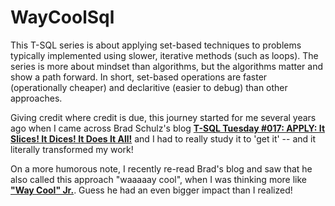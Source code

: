 # WayCoolSql

This T-SQL series is about applying set-based techniques to problems typically implemented using slower, iterative methods (such as loops). The series is more about mindset than algorithms, but the algorithms matter and show a path forward. In short, set-based operations are faster (operationally cheaper) and declaritive (easier to debug) than other approaches.

Giving credit where credit is due, this journey started for me several years ago when I came across Brad Schulz's blog **[T-SQL Tuesday #017: APPLY: It Slices! It Dices! It Does It All!](http://bradsruminations.blogspot.com/search/label/CROSS%20APPLY)** and I had to really study it to 'get it' -- and it literally transformed my work! 

On a more humorous note, I recently re-read Brad's blog and saw that he also called this approach "waaaaay cool", when I was thinking more like **["Way Cool" Jr.](https://www.youtube.com/watch?v=Vo_ITHEVMm8)**. Guess he had an even bigger impact than I realized!
